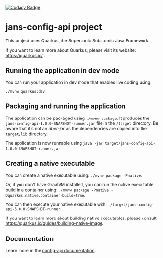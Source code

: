 [![Codacy Badge](https://app.codacy.com/project/badge/Grade/441f0f8d556f4e7f98f88ff5accd26a1)](https://www.codacy.com/gh/JanssenProject/jans-config-api/dashboard?utm_source=github.com&amp;utm_medium=referral&amp;utm_content=JanssenProject/jans-config-api&amp;utm_campaign=Badge_Grade)
# jans-config-api project

This project uses Quarkus, the Supersonic Subatomic Java Framework.

If you want to learn more about Quarkus, please visit its website: https://quarkus.io/ .

## Running the application in dev mode

You can run your application in dev mode that enables live coding using:
```
./mvnw quarkus:dev
```

## Packaging and running the application

The application can be packaged using `./mvnw package`.
It produces the `jans-config-api-1.0.0-SNAPSHOT-runner.jar` file in the `/target` directory.
Be aware that it’s not an _über-jar_ as the dependencies are copied into the `target/lib` directory.

The application is now runnable using `java -jar target/jans-config-api-1.0.0-SNAPSHOT-runner.jar`.

## Creating a native executable

You can create a native executable using: `./mvnw package -Pnative`.

Or, if you don't have GraalVM installed, you can run the native executable build in a container using: `./mvnw package -Pnative -Dquarkus.native.container-build=true`.

You can then execute your native executable with: `./target/jans-config-api-5.0.0-SNAPSHOT-runner`

If you want to learn more about building native executables, please consult https://quarkus.io/guides/building-native-image.

## Documentation
Learn more in the [config-api documentation](https://gluu.org/swagger-ui/?url=https://raw.githubusercontent.com/JanssenProject/jans-config-api/master/docs/jans-config-api-swagger.yaml).

